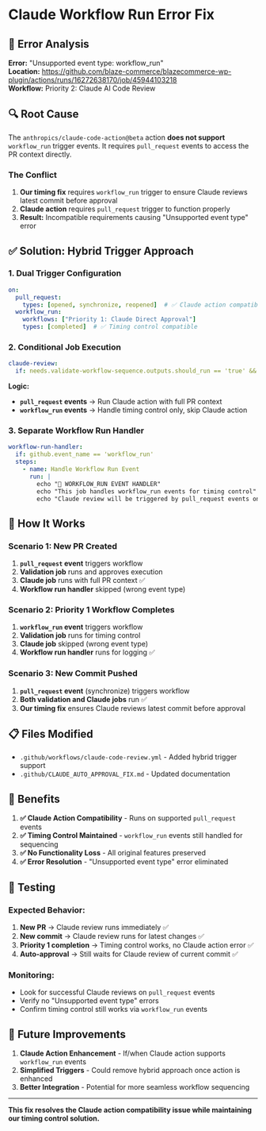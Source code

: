# Claude Workflow Run Error Fix

## 🐛 Error Analysis

**Error:** "Unsupported event type: workflow_run"  
**Location:** https://github.com/blaze-commerce/blazecommerce-wp-plugin/actions/runs/16272638170/job/45944103218  
**Workflow:** Priority 2: Claude AI Code Review

## 🔍 Root Cause

The `anthropics/claude-code-action@beta` action **does not support** `workflow_run` trigger events. It requires `pull_request` events to access the PR context directly.

### The Conflict

1. **Our timing fix** requires `workflow_run` trigger to ensure Claude reviews latest commit before approval
2. **Claude action** requires `pull_request` trigger to function properly
3. **Result:** Incompatible requirements causing "Unsupported event type" error

## ✅ Solution: Hybrid Trigger Approach

### 1. **Dual Trigger Configuration**

```yaml
on:
  pull_request:
    types: [opened, synchronize, reopened]  # ✅ Claude action compatible
  workflow_run:
    workflows: ["Priority 1: Claude Direct Approval"]
    types: [completed]  # ✅ Timing control compatible
```

### 2. **Conditional Job Execution**

```yaml
claude-review:
  if: needs.validate-workflow-sequence.outputs.should_run == 'true' && github.event_name == 'pull_request'
```

**Logic:**
- **`pull_request` events** → Run Claude action with full PR context
- **`workflow_run` events** → Handle timing control only, skip Claude action

### 3. **Separate Workflow Run Handler**

```yaml
workflow-run-handler:
  if: github.event_name == 'workflow_run'
  steps:
    - name: Handle Workflow Run Event
      run: |
        echo "🔄 WORKFLOW_RUN EVENT HANDLER"
        echo "This job handles workflow_run events for timing control"
        echo "Claude review will be triggered by pull_request events only"
```

## 🔄 How It Works

### Scenario 1: New PR Created
1. **`pull_request` event** triggers workflow
2. **Validation job** runs and approves execution
3. **Claude job** runs with full PR context ✅
4. **Workflow run handler** skipped (wrong event type)

### Scenario 2: Priority 1 Workflow Completes
1. **`workflow_run` event** triggers workflow
2. **Validation job** runs for timing control
3. **Claude job** skipped (wrong event type)
4. **Workflow run handler** runs for logging ✅

### Scenario 3: New Commit Pushed
1. **`pull_request` event** (synchronize) triggers workflow
2. **Both validation and Claude jobs** run ✅
3. **Our timing fix** ensures Claude reviews latest commit before approval

## 📋 Files Modified

- `.github/workflows/claude-code-review.yml` - Added hybrid trigger support
- `.github/CLAUDE_AUTO_APPROVAL_FIX.md` - Updated documentation

## 🎯 Benefits

1. **✅ Claude Action Compatibility** - Runs on supported `pull_request` events
2. **✅ Timing Control Maintained** - `workflow_run` events still handled for sequencing
3. **✅ No Functionality Loss** - All original features preserved
4. **✅ Error Resolution** - "Unsupported event type" error eliminated

## 🧪 Testing

### Expected Behavior:
1. **New PR** → Claude review runs immediately ✅
2. **New commit** → Claude review runs for latest changes ✅
3. **Priority 1 completion** → Timing control works, no Claude action error ✅
4. **Auto-approval** → Still waits for Claude review of current commit ✅

### Monitoring:
- Look for successful Claude reviews on `pull_request` events
- Verify no "Unsupported event type" errors
- Confirm timing control still works via `workflow_run` events

## 🔧 Future Improvements

1. **Claude Action Enhancement** - If/when Claude action supports `workflow_run` events
2. **Simplified Triggers** - Could remove hybrid approach once action is enhanced
3. **Better Integration** - Potential for more seamless workflow sequencing

---

**This fix resolves the Claude action compatibility issue while maintaining our timing control solution.**
